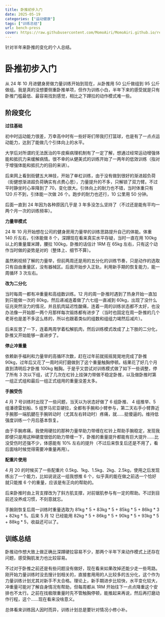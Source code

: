 ```yaml
---
title: 卧推初步入门
date: 2025-05-19
categories: ["运动健康"]
tags: ["训练总结"]
url: bench-press
cover: https://raw.githubusercontent.com/MomoAiri/MomoAiri.github.io/refs/heads/dev/resource/%E3%83%97%E3%83%AD%E3%82%B8%E3%82%A7%E3%82%AF%E3%83%88%E3%82%BB%E3%82%AB%E3%82%A4%20%E3%82%AB%E3%83%A9%E3%83%95%E3%83%AB%E3%82%B9%E3%83%86%E3%83%BC%E3%82%B8%EF%BC%81%20feat.%20%E5%88%9D%E9%9F%B3%E3%83%9F%E3%82%AF/803b.webp
---
```


针对半年来卧推的变化的个人总结。

<!--more-->

# 卧推初步入门

从 24 年 10 月进健身房做力量训练开始到现在，从卧推用 50 公斤做组到 95 公斤做组。我是真的没想要侧重卧推单项，但作为训练小白，半年下来的感受就是只有卧推门槛最低、最容易找到感觉，相比之下蹲拉的动作模式难一些。

## 阶段变化

**过往基础**

初中时运动能力很差，万幸高中时有一些好哥们带我打打篮球，也是有了一点点运动能力，达到了能做几个引体向上的水平。

大学后对所谓的无法医治的牛皮癣病理机制有了一定了解，想通过经常运动增强体能和抵抗力来缓解病情。很不幸的从健美式的训练开始了一两年的低效训练（指对于增强体能和抵抗力的目的来讲）。

后来网上看到街健五大神技，开始了单杠训练，由于没有做到很好的渐进超负荷（街健想渐进超负荷确实有点费心思），力量提升的不多，只解锁了双力臂。不过平时静坐时心率降到了 70，变化很大。引体向上的耐力也不错，当时体重只有 120 斤不到，引体能一次做 26 个。跑步的耐力也还行，10 公里用 50 分钟。

后面一直到 24 年因为各种原因几乎是 3 年多没怎么坚持了（不过还是能有平均一两个月一次的训练频率）。

**力量举模式**

24 年 10 月开始想在公司的健身房用力量举的训练思路提升自己的体能。体重 140 斤左右，引体能做 8 个，深蹲现在看来真实水平存疑，当时一直在用 100kg 以上的重量厘米蹲，腰拉 100kg，卧推的话估计 1RM 在 65kg 左右，只有这个动作当时做的姿势是对的（整体上、细节不算）。

虽然刷视频了解的力量举，但前两周还是用的五分化的训练节奏，只是动作的选取只有自由重量区，没有器械区。后面开始步入正轨，利用新手期的恢复能力，能一周循环 3 次左右。

**改为二分化**

当时每周一都有冲重量和高组数训练。12 月的周一卧推时遇到了热身开始一直加到只能做一次的 80kg，然后递减连着做了六七组一直减到 60kg，出现了没什么征兆突然没力的情况，并且肌肉延迟性酸痛，连着一周的训练状态都不太好，也没办法像一开始那一两个月那样每次锻炼都有进步了（当时也固定在周一卧推的几个老哥也是差不多这么练的，所以也跟着类似的组数和组组力竭然后减片）。

后来反思了一下，连着两周学着松解肌肉，然后训练模式改成了上下肢的二分化，卧推又开始能够一直进步了。

**停止冲重量**

依赖新手福利和力量举的高循环次数，赶在过年前就摇摇晃晃地完成了卧推 90kg，过年后又花了一周时间打磨做到了这个重量触胸停顿。结果花了好几个月直到清明后才卧推 100kg 触胸。于是乎又尝试对训练模式做了如下一些调整，停了所有 3 次以下组，试了几次在杠铃上挂弹力带做不稳定卧推，以及做卧推时第一组正式组和最后一组正式组用的重量没差太多。

**手腕受伤**

4 月 7 号训练时出现了一些问题，当天以为状态好做了 6 组卧推、 4 组推举、5 组潘德雷划船、5 组罗马尼亚硬拉，全都有手腕和小臂参与，第二天右手小臂靠近手腕那一端肌腱在手腕转动时（尤其左右转动时）疼痛，就……挺傻逼的。维持低强度训练一个月后基本恢复。

由于手腕疼痛，我使用硬拉的那种力量举助力带缠在杠铃上帮助手腕稳定，发现我即便只是用这种硬度很低的助力带缠一下，卧推的重量提升都能有巨大提升……比没受伤时还强不少，体感能有 10% 左右的提升（不过后来恢复后还是不用了，看后面啥时候觉得需要冲重量再用）。

**配重片使用**

4 月 20 的时候买了一些配重片 0.5kg、1kg、1.5kg、2kg、2.5kg，使用之后发现练出了一个能力，比如说说这一组我想推 6 个，似乎真的能在做之前选一个恰好就只能推 6 个的重量，应该是有正向的帮助的。

后来卧推时由上背支撑改为了斜方肌支撑，对前锯肌参与有一定的帮助。不过到目前还没养成习惯，不刻意就忘。

手腕刚恢复后周一训练时重量选取为 81kg * 5 + 83kg * 5 + 85kg * 5 + 86kg * 3 + 82kg * 5。后来 5 月 12 已经能用 82kg * 5 + 86kg * 5 + 90kg * 5 + 93kg * 5 + 88kg * 5，收益还可以了。

## 训练总结

卧推动作想大致上做正确比深蹲硬拉容易不少，那两个半年下来动作模式上还存在问题，感受胸肌发力也比较容易。

不过对于卧推之前还是有些问题没有做好，现在看来如果改掉还能少走一些弯路。刚开始力量训练时没去搜计划相关的，直接套用用的人比较多的五分化，这个作为力量训练计划尤其对新手不太合格。理论上，新手期进步比较快，水平变化较大，冲重量可能对了解自身情况有帮助，但每周都从 1RM 开始往下一点点降重这个安排也不太行。之前在找极限重量时先不管触胸停顿，能推起来再说，然后再打磨动作行程，这个……现在看来没啥意义。

总体看来训练因人因时而异，训练计划总是要针对情况小修小补。
